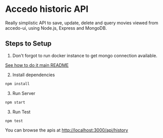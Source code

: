 # Accedo historic API  
Really simplistic API to save, update, delete and query movies viewed from accedo-ui, using Node.js, Express and MongoDB.

## Steps to Setup

1. Don't forgot to run docker instance to get mongo connection available.

[See how to do it main README](../README.md)

2. Install dependencies

```bash
npm install
```

3. Run Server

```bash
npm start
```

3. Run Test

```bash
npm test
```

You can browse the apis at <http://localhost:3000/api/history>

